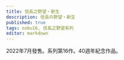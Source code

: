 ```yaml
---
title: 信長之野望・新生
description: 信長の野望・新生
published: true
tags: nobu16, 信長之野望系列
editor: markdown
---
```


2022年7月發售。系列第16作。40週年紀念作品。
